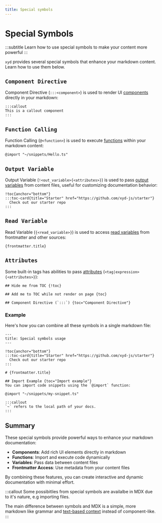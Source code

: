 ```yaml
---
title: Special symbols
---
```


# Special Symbols
:::subtitle
Learn how to use special symbols to make your content more powerful
:::

<code>xyd</code> provides several special symbols that enhance your markdown content. 
Learn how to use them below.

## `Component Directive`
Component Directive (`:::<component>`) is used to render UI [components](#) directly in your markdown:

```mdx
:::callout
This is a callout component
:::
```

## `Function Calling`
Function Calling (`@<function>`) is used to execute [functions](#) within your markdown content:

```mdx
@import "~/snippets/Hello.ts"
```

## `Output Variable`
Output Variable (`!<out_variable>{<attributes>}`) is used to pass [output variables](#) from content files, useful for customizing documentation behavior:

```mdx
!toc{anchor="bottom"}
:::toc-card{title="Starter" href="https://github.com/xyd-js/starter"}
  Check out our starter repo
:::
```

## `Read Variable`
Read Variable (`{<read_variable>}`) is used to access [read variables](#) from frontmatter and other sources:

```mdx
{frontmatter.title}
```

## `Attributes`
Some built-in tags has abilities to pass [attributes](#) (`<tag|expression>{<attributes>}`):
```mdx
## Hide me from TOC {!toc}

## Add me to TOC while not render on page {toc}

## Component Directive (`:::`) {toc="Component Directive"}
```


### Example
Here's how you can combine all these symbols in a single markdown file:

```mdx
---
title: Special symbols usage
---

!toc{anchor="bottom"}
:::toc-card{title="Starter" href="https://github.com/xyd-js/starter"}
  Check out our starter repo
:::

# {frontmatter.title}

## Import Example {toc="Import example"}
You can import code snippets using the `@import` function:

@import "~/snippets/my-snippet.ts"

:::callout
`~` refers to the local path of your docs.
:::
```

## Summary
These special symbols provide powerful ways to enhance your markdown documentation:

- **Components**: Add rich UI elements directly in markdown
- **Functions**: Import and execute code dynamically
- **Variables**: Pass data between content files
- **Frontmatter Access**: Use metadata from your content files

By combining these features, you can create interactive and dynamic documentation with minimal effort.

:::callout
Some possibitlies from special symbols are availalbe in MDX due to it's nature, e.g importing files.

The main difference between symbols and MDX is a simple, more markdown like
grammar and [text-based context](#) instead of component-like.
:::